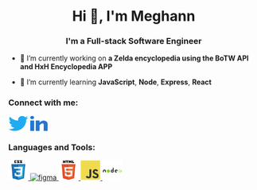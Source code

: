 <h1 align="center">Hi 👋, I'm Meghann</h1>
<h3 align="center">I'm a Full-stack Software Engineer</h3>

- 🔭 I’m currently working on **a Zelda encyclopedia using the BoTW API and HxH Encyclopedia APP**

- 🌱 I’m currently learning **JavaScript**, **Node**, **Express**, **React**

<h3 align="left">Connect with me:</h3>
<p align="left">
<a href="https://twitter.com/megfdev" target="blank"><img align="center" src="https://github.com/meghannfh/meghannfh/blob/main/twitter.png" alt="megfdev" height="30" width="40"></a>
<a href="https://linkedin.com/in/meghannfh" target="blank"><img align="center" src="https://github.com/meghannfh/meghannfh/blob/main/linkedin.png" alt="meghannfh" height="30" width="35" /></a>
</p>

<h3 align="left">Languages and Tools:</h3>
<p align="left"> <a href="https://www.w3schools.com/css/" target="_blank" rel="noreferrer"> <img src="https://raw.githubusercontent.com/devicons/devicon/master/icons/css3/css3-original-wordmark.svg" alt="css3" width="40" height="40"/> </a> <a href="https://www.figma.com/" target="_blank" rel="noreferrer"> <img src="https://www.vectorlogo.zone/logos/figma/figma-icon.svg" alt="figma" width="40" height="40"/> </a> <a href="https://www.w3.org/html/" target="_blank" rel="noreferrer"> <img src="https://raw.githubusercontent.com/devicons/devicon/master/icons/html5/html5-original-wordmark.svg" alt="html5" width="40" height="40"/> </a> <a href="https://developer.mozilla.org/en-US/docs/Web/JavaScript" target="_blank" rel="noreferrer"> <img src="https://raw.githubusercontent.com/devicons/devicon/master/icons/javascript/javascript-original.svg" alt="javascript" width="40" height="40"/> </a> <a href="https://nodejs.org" target="_blank" rel="noreferrer"> <img src="https://raw.githubusercontent.com/devicons/devicon/master/icons/nodejs/nodejs-original-wordmark.svg" alt="nodejs" width="40" height="40"/> </a> </p>
